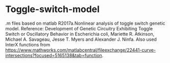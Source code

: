 # Toggle-switch-model
.m files based on matlab R2017a.Nonlinear analysis of toggle switch genetic model.
Reference: Development of Genetic Circuitry Exhibiting Toggle Switch or Oscillatory Behavior in Escherichia coli, Mariette R. Atkinson, Michael A. Savageau, Jesse T. Myers and Alexander J. Ninfa.
Also used InterX functions from https://www.mathworks.com/matlabcentral/fileexchange/22441-curve-intersections?focused=5165138&tab=function.

